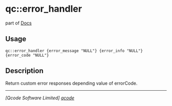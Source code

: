 qc::error_handler
=================

part of [Docs](../index.md)

Usage
-----
`qc::error_handler {error_message "NULL"} {error_info "NULL"} {error_code "NULL"}`

Description
-----------
Return custom error responses depending value of errorCode.

----------------------------------
*[Qcode Software Limited] [qcode]*

[qcode]: http://www.qcode.co.uk "Qcode Software"